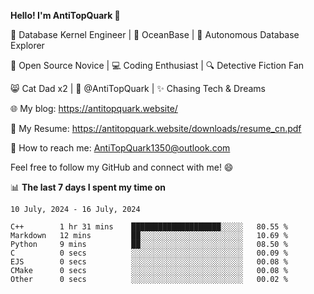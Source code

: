 
**Hello! I'm AntiTopQuark 👋**

🔧 Database Kernel Engineer | 🌊 OceanBase | 🤖 Autonomous Database Explorer

🌱 Open Source Novice | 💻 Coding Enthusiast | 🔍 Detective Fiction Fan

😸 Cat Dad x2 | 🎉 @AntiTopQuark | ✨ Chasing Tech & Dreams

🌐 My blog: https://antitopquark.website/

📄 My Resume: https://antitopquark.website/downloads/resume_cn.pdf

📧 How to reach me: AntiTopQuark1350@outlook.com

Feel free to follow my GitHub and connect with me! 😄

📊 **The last 7 days I spent my time on** 

<!--START_SECTION:waka-->
```text
10 July, 2024 - 16 July, 2024

C++        1 hr 31 mins    ████████████████████░░░░░   80.55 % 
Markdown   12 mins         ██░░░░░░░░░░░░░░░░░░░░░░░   10.69 % 
Python     9 mins          ██░░░░░░░░░░░░░░░░░░░░░░░   08.50 % 
C          0 secs          ░░░░░░░░░░░░░░░░░░░░░░░░░   00.09 % 
EJS        0 secs          ░░░░░░░░░░░░░░░░░░░░░░░░░   00.08 % 
CMake      0 secs          ░░░░░░░░░░░░░░░░░░░░░░░░░   00.08 % 
Other      0 secs          ░░░░░░░░░░░░░░░░░░░░░░░░░   00.02 %
```
<!--END_SECTION:waka-->


